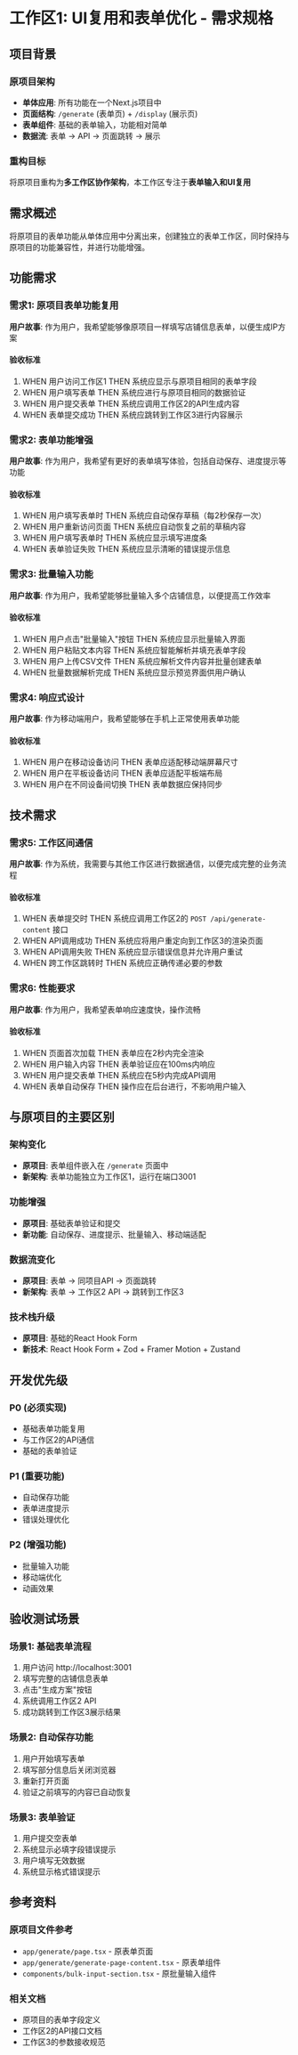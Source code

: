 # 工作区1: UI复用和表单优化 - 需求规格

## 项目背景

### 原项目架构
- **单体应用**: 所有功能在一个Next.js项目中
- **页面结构**: `/generate` (表单页) + `/display` (展示页)
- **表单组件**: 基础的表单输入，功能相对简单
- **数据流**: 表单 → API → 页面跳转 → 展示

### 重构目标
将原项目重构为**多工作区协作架构**，本工作区专注于**表单输入和UI复用**

## 需求概述

将原项目的表单功能从单体应用中分离出来，创建独立的表单工作区，同时保持与原项目的功能兼容性，并进行功能增强。

## 功能需求

### 需求1: 原项目表单功能复用

**用户故事**: 作为用户，我希望能够像原项目一样填写店铺信息表单，以便生成IP方案

#### 验收标准
1. WHEN 用户访问工作区1 THEN 系统应显示与原项目相同的表单字段
2. WHEN 用户填写表单 THEN 系统应进行与原项目相同的数据验证
3. WHEN 用户提交表单 THEN 系统应调用工作区2的API生成内容
4. WHEN 表单提交成功 THEN 系统应跳转到工作区3进行内容展示

### 需求2: 表单功能增强

**用户故事**: 作为用户，我希望有更好的表单填写体验，包括自动保存、进度提示等功能

#### 验收标准
1. WHEN 用户填写表单时 THEN 系统应自动保存草稿（每2秒保存一次）
2. WHEN 用户重新访问页面 THEN 系统应自动恢复之前的草稿内容
3. WHEN 用户填写表单时 THEN 系统应显示填写进度条
4. WHEN 表单验证失败 THEN 系统应显示清晰的错误提示信息

### 需求3: 批量输入功能

**用户故事**: 作为用户，我希望能够批量输入多个店铺信息，以便提高工作效率

#### 验收标准
1. WHEN 用户点击"批量输入"按钮 THEN 系统应显示批量输入界面
2. WHEN 用户粘贴文本内容 THEN 系统应智能解析并填充表单字段
3. WHEN 用户上传CSV文件 THEN 系统应解析文件内容并批量创建表单
4. WHEN 批量数据解析完成 THEN 系统应显示预览界面供用户确认

### 需求4: 响应式设计

**用户故事**: 作为移动端用户，我希望能够在手机上正常使用表单功能

#### 验收标准
1. WHEN 用户在移动设备访问 THEN 表单应适配移动端屏幕尺寸
2. WHEN 用户在平板设备访问 THEN 表单应适配平板端布局
3. WHEN 用户在不同设备间切换 THEN 表单数据应保持同步

## 技术需求

### 需求5: 工作区间通信

**用户故事**: 作为系统，我需要与其他工作区进行数据通信，以便完成完整的业务流程

#### 验收标准
1. WHEN 表单提交时 THEN 系统应调用工作区2的 `POST /api/generate-content` 接口
2. WHEN API调用成功 THEN 系统应将用户重定向到工作区3的渲染页面
3. WHEN API调用失败 THEN 系统应显示错误信息并允许用户重试
4. WHEN 跨工作区跳转时 THEN 系统应正确传递必要的参数

### 需求6: 性能要求

**用户故事**: 作为用户，我希望表单响应速度快，操作流畅

#### 验收标准
1. WHEN 页面首次加载 THEN 表单应在2秒内完全渲染
2. WHEN 用户输入内容 THEN 表单验证应在100ms内响应
3. WHEN 用户提交表单 THEN 系统应在5秒内完成API调用
4. WHEN 表单自动保存 THEN 操作应在后台进行，不影响用户输入

## 与原项目的主要区别

### 架构变化
- **原项目**: 表单组件嵌入在 `/generate` 页面中
- **新架构**: 表单功能独立为工作区1，运行在端口3001

### 功能增强
- **原项目**: 基础表单验证和提交
- **新功能**: 自动保存、进度提示、批量输入、移动端适配

### 数据流变化
- **原项目**: 表单 → 同项目API → 页面跳转
- **新架构**: 表单 → 工作区2 API → 跳转到工作区3

### 技术栈升级
- **原项目**: 基础的React Hook Form
- **新技术**: React Hook Form + Zod + Framer Motion + Zustand

## 开发优先级

### P0 (必须实现)
- 基础表单功能复用
- 与工作区2的API通信
- 基础的表单验证

### P1 (重要功能)
- 自动保存功能
- 表单进度提示
- 错误处理优化

### P2 (增强功能)
- 批量输入功能
- 移动端优化
- 动画效果

## 验收测试场景

### 场景1: 基础表单流程
1. 用户访问 http://localhost:3001
2. 填写完整的店铺信息表单
3. 点击"生成方案"按钮
4. 系统调用工作区2 API
5. 成功跳转到工作区3展示结果

### 场景2: 自动保存功能
1. 用户开始填写表单
2. 填写部分信息后关闭浏览器
3. 重新打开页面
4. 验证之前填写的内容已自动恢复

### 场景3: 表单验证
1. 用户提交空表单
2. 系统显示必填字段错误提示
3. 用户填写无效数据
4. 系统显示格式错误提示

## 参考资料

### 原项目文件参考
- `app/generate/page.tsx` - 原表单页面
- `app/generate/generate-page-content.tsx` - 原表单组件
- `components/bulk-input-section.tsx` - 原批量输入组件

### 相关文档
- 原项目的表单字段定义
- 工作区2的API接口文档
- 工作区3的参数接收规范